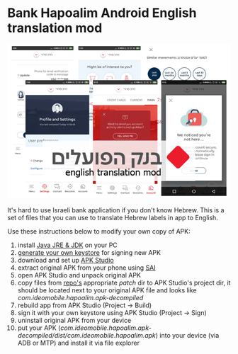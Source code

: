 # Bank Hapoalim Android English translation mod

![Attractive image](/screenshots/english.png)

It's hard to use Israeli bank application if you don't know Hebrew.
This is a set of files that you can use to translate Hebrew labels in app to English.

Use these instructions below to modify your own copy of APK:

  1.  install [Java JRE & JDK][java] on your PC
  2.  [generate your own keystore][keystore] for signing new APK
  3.  download and set up [APK Studio][apk-studio]
  4.  extract original APK from your phone using [SAI][sai]
  5.  open APK Studio and unpack original APK
  6.  copy files from [repo's][repo] appropriate *patch* dir to APK Studio's
      project dir, it should be located next to your original APK file
      and looks like *com.ideomobile.hapoalim.apk-decompiled*
  7.  rebuild app from APK Studio (Project → Build)
  8.  sign it with your own keystore using APK Studio (Project → Sign)
  9.  uninstall original APK from your device
  10. put your APK (*com.ideomobile.hapoalim.apk-decompiled/dist/com.ideomobile.hapoalim.apk*)
      into your device (via ADB or MTP) and install it via file
      explorer

[repo]: https://github.com/3ap/hapoalim-english-apk/archive/refs/heads/41.7.0.zip
[java]: https://www.oracle.com/java/technologies/javase-jdk14-downloads.html
[keystore]: https://stackoverflow.com/a/15330139
[apk-studio]: https://github.com/vaibhavpandeyvpz/apkstudio/releases
[sai]: https://f-droid.org/en/packages/com.aefyr.sai.fdroid/
